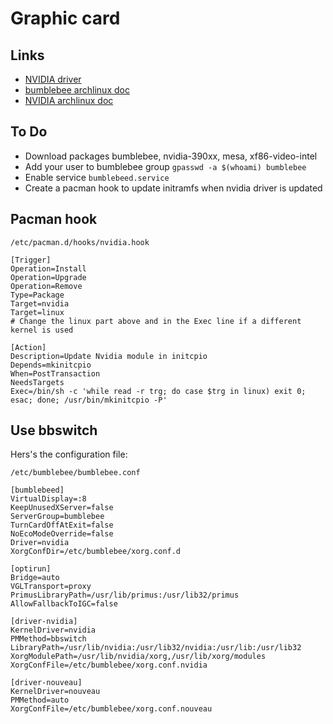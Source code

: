 # Graphic card

## Links
* [NVIDIA driver](https://www.nvidia.com/Download/driverResults.aspx/137276/en-us)
* [bumblebee archlinux doc](https://wiki.archlinux.org/index.php/Bumblebee)
* [NVIDIA archlinux doc](https://wiki.archlinux.org/index.php/Bumblebee)

## To Do
* Download packages bumblebee, nvidia-390xx, mesa, xf86-video-intel
* Add your user to bumblebee group `gpasswd -a $(whoami) bumblebee`
* Enable service `bumblebeed.service`
* Create a pacman hook to update initramfs when nvidia driver is updated

## Pacman hook
`/etc/pacman.d/hooks/nvidia.hook`
```
[Trigger]
Operation=Install
Operation=Upgrade
Operation=Remove
Type=Package
Target=nvidia
Target=linux
# Change the linux part above and in the Exec line if a different kernel is used

[Action]
Description=Update Nvidia module in initcpio
Depends=mkinitcpio
When=PostTransaction
NeedsTargets
Exec=/bin/sh -c 'while read -r trg; do case $trg in linux) exit 0; esac; done; /usr/bin/mkinitcpio -P'
```

## Use bbswitch
Hers's the configuration file:

`/etc/bumblebee/bumblebee.conf`
```
[bumblebeed]
VirtualDisplay=:8
KeepUnusedXServer=false
ServerGroup=bumblebee
TurnCardOffAtExit=false
NoEcoModeOverride=false
Driver=nvidia
XorgConfDir=/etc/bumblebee/xorg.conf.d

[optirun]
Bridge=auto
VGLTransport=proxy
PrimusLibraryPath=/usr/lib/primus:/usr/lib32/primus
AllowFallbackToIGC=false

[driver-nvidia]
KernelDriver=nvidia
PMMethod=bbswitch
LibraryPath=/usr/lib/nvidia:/usr/lib32/nvidia:/usr/lib:/usr/lib32
XorgModulePath=/usr/lib/nvidia/xorg,/usr/lib/xorg/modules
XorgConfFile=/etc/bumblebee/xorg.conf.nvidia

[driver-nouveau]
KernelDriver=nouveau
PMMethod=auto
XorgConfFile=/etc/bumblebee/xorg.conf.nouveau
```
